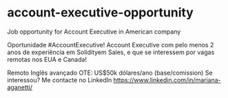 # account-executive-opportunity

Job opportunity for Account Executive in American company

Oportunidade #AccountExecutive!
Account Executive com pelo menos 2 anos de experiência em Solidityem Sales, e que se interessem por vagas remotas nos EUA e Canada!

Remoto
Inglês avançado
OTE: US$50k dólares/ano (base/comission)
Se interessou? Me contacte no LinkedIn https://www.linkedin.com/in/mariana-aganetti/
